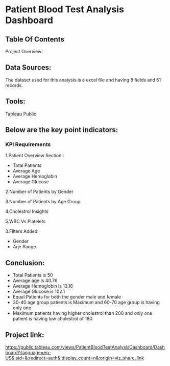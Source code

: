 # Patient Blood Test Analysis Dashboard

## Table Of Contents
Project Overview: 

## Data Sources:
The dataset used for this analysis is a excel file and having 8 fields and 51 records.

## Tools:
Tableau Public

## Below are the key point indicators:
### KPI Requirements
1.Patient Overview Section : 
- Total Patients
- Average Age
- Average Hemoglobin
- Average Glucose

2.Number of Patients by Gender

3.Number of Patients by Age Group

4.Cholestrol Insights

5.WBC Vs Platelets

3.Filters Added:
- Gender
- Age Range

## Conclusion:
- Total Patients is 50
- Average age is 40.76
- Average Hemoglobin is 13.16
- Average Glucose is 102.1
- Equal Patients for both the gender male and female
- 30-40 age group patients is Maximum and 60-70 age group is having only one
- Maximum patients having higher cholestrol than 200 and only one patient is having low cholestrol of 180

## Project link:
https://public.tableau.com/views/PatientBloodTestAnalysisDashboard/Dashboard?:language=en-US&:sid=&:redirect=auth&:display_count=n&:origin=viz_share_link
